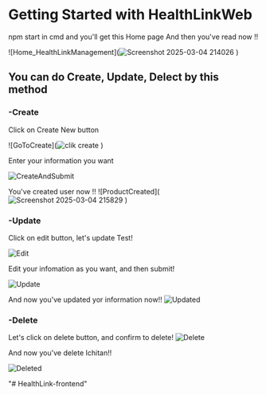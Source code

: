 # Getting Started with HealthLinkWeb
npm start in cmd and you'll get this Home page
And then you've read now !!

![Home_HealthLinkManagement](![Screenshot 2025-03-04 214026](https://github.com/user-attachments/assets/3330826a-cdb1-488b-a173-f57b68091b32)
)

## You can do Create, Update, Delect by this method

### -Create
Click on Create New button

![GoToCreate](![clik create](https://github.com/user-attachments/assets/c36b7a20-bffe-40cc-bc40-831b5e4a8409)
)

Enter your information you want

![CreateAndSubmit](![clik](https://github.com/user-attachments/assets/d101629d-da8e-42c5-833f-c3d336f5dee6)
)

You've created user now !!
![ProductCreated](![Screenshot 2025-03-04 215829](https://github.com/user-attachments/assets/4eceac54-0360-4d9f-b5b7-75b533eba4e4)
)

### -Update
Click on edit button, let's update Test!

![Edit](https://github.com/user-attachments/assets/e229066a-85ee-4071-a9d4-0c3782520f21)

Edit your infomation as you want, and then submit!

![Update](https://github.com/user-attachments/assets/a51b724b-c06f-4920-9a1f-493065f8238c)

And now you've updated yor information now!!
![Updated](https://github.com/user-attachments/assets/01fc877c-6953-4635-986b-e8e87f8847e8)

### -Delete
Let's click on delete button, and confirm to delete!
![Delete](https://github.com/user-attachments/assets/6615dff8-0459-4e63-87aa-1d67de9b627a)

And now you've delete Ichitan!!

![Deleted](https://github.com/user-attachments/assets/77405ab3-c52a-4a13-8f23-025eeae12453)




















"# HealthLink-frontend" 
